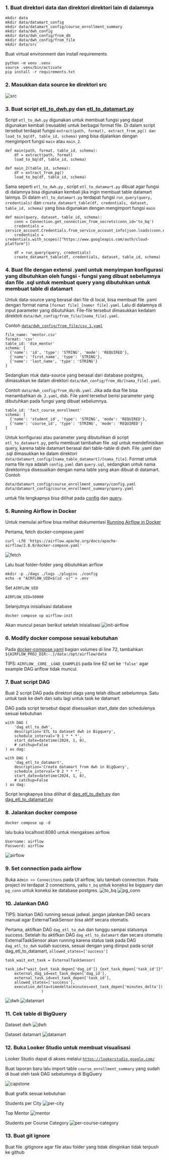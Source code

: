 ### 1. Buat direktori data dan direktori direktori lain di dalamnya
```
mkdir data
mkdir data/datamart_config
mkdir data/datamart_config/course_enrollment_summary
mkdir data/dwh_config
mkdir data/dwh_config/from_db
mkdir data/dwh_config/from_file
mkdir data/src
```

Buat virtual environment dan install requirements 
```
python -m venv .venv
source .venv/bin/activate
pip install -r requirements.txt
```

### 2. Masukkan data source ke direktori src
![src](imgs/src.png)

### 3. Buat script [etl_to_dwh.py](data/etl_to_dwh.py) dan [etl_to_datamart.py](data/etl_to_datamart.py)

Script ```etl_to_dwh.py``` digunakan untuk membuat fungsi yang dapat digunakan kembali (reusable) untuk berbagai format file. Di dalam script tersebut terdapat fungsi ```extract(path, format), extract_from_pg() dan load_to_bq(df, table_id, schema)``` yang bisa dijalankan dengan mengimport fungsi ```main``` atau ```main_2```.

```
def main(path, format, table_id, schema):
    df = extract(path, format)
    load_to_bq(df, table_id, schema)

def main_2(table_id, schema):
    df = extract_from_pg()
    load_to_bq(df, table_id, schema)
```

Sama seperti ```etl_to_dwh.py``` , script ```etl_to_datamart.py``` dibuat agar fungsi di dalamnya bisa digunakan kembali jika ingin membuat table datamart lainnya. Di dalam ```etl_to_datamart.py``` terdapat fungsi ```run_query(query, credentials)``` dan ```create_datamart_table(df, credentials, dataset, table_id, schema)``` yang bisa digunakan dengan mengimport fungsi ```main```
```
def main(query, dataset, table_id, schema):
    conn = Connection.get_connection_from_secrets(conn_id='to_bq')
    credentials = service_account.Credentials.from_service_account_info(json.loads(conn.extra_dejson['keyfile_dict']))
    credentials = credentials.with_scopes(["https://www.googleapis.com/auth/cloud-platform"])
    
    df = run_query(query, credentials)
    create_datamart_table(df, credentials, dataset, table_id, schema)
```

### 4. Buat file dengan extensi .yaml untuk menyimpan konfigurasi yang dibutuhkan oleh fungsi - fungsi yang dibuat sebelumnya dan file .sql untuk membuat query yang dibutuhkan untuk membuat table di datamart

Untuk data-source yang berasal dari file di local, bisa membuat file .yaml dengan format nama ```[format file]_[nomor file].yaml```. Lalu di dalamnya di input parameter yang dibutuhkan. File-file tersebut dimasukkan kedalam direktoti ```data/dwh_config/from_file/[nama_file].yaml```.

Contoh [```data/dwh_config/from_file/csv_1.yaml```](data/dwh_config/from_file/csv_1.yaml)

```
file_name: 'mentor.csv'
format: 'csv'
table_id: 'dim_mentor'
schema: [
  {'name': 'id', 'type': 'STRING', 'mode': 'REQUIRED'},
  {'name': 'first_name', 'type': 'STRING'},
  {'name': 'last_name', 'type': 'STRING'}
]
```

Sedangkan ntuk data-source yang berasal dari database postgres, dimasukkan ke dalam direktori ```data/dwh_config/from_db/[nama_file].yaml```.

Contoh ```data/dwh_config/from_db/db.yaml```. Jika ada dua file bisa menambahkan ```db_2.yaml```, dsb. File yaml tersebut berisi parameter yang dibutuhkan pada fungsi yang dibuat sebelumnya.

```
table_id: 'fact_course_enrollment'
schema: [
  {'name': 'student_id', 'type': 'STRING', 'mode': 'REQUIRED'},
  {'name': 'course_id', 'type': 'STRING', 'mode': 'REQUIRED'}
]
```

Untuk konfigurasi atau parameter yang dibutuhkan di script ```etl_to_datamart.py```, perlu membuat tambahan file .sql untuk mendefinisikan query, karena table datamart berasal dari table-table di dwh. File .yaml dan .sql dimasukkan ke dalam direktori ```data/datamart_config/[nama_table_datamart]/[nama_file]```. Format untuk nama file nya adalah ```config.yaml``` dan ```query.sql```, sedangkan untuk nama direktorinya disesuaikan dengan nama table yang akan dibuat di datamart.
Contoh

```
data/datamart_config/course_enrollment_summary/config.yaml
data/datamart_config/course_enrollment_summary/query.yaml
```
untuk file lengkapnya bisa dilihat pada [config](data/datamart_config/course_enrollment_summary/config.yaml) dan [query](data/datamart_config/course_enrollment_summary/query.yaml).

### 5. Running Airflow in Docker

Untuk memulai airflow bisa melihat dokumentasi [Running Airflow in Docker](https://airflow.apache.org/docs/apache-airflow/stable/howto/docker-compose/index.html)

Pertama, fetch docker-compose.yaml
```
curl -LfO 'https://airflow.apache.org/docs/apache-airflow/2.8.0/docker-compose.yaml'
```
![fetch](imgs/fetch.png)

Lalu buat folder-folder yang dibutuhkan airflow
```
mkdir -p ./dags ./logs ./plugins ./config
echo -e "AIRFLOW_UID=$(id -u)" > .env
```
Set ```AIRFLOW_UID```
```
AIRFLOW_UID=50000
```
Selanjutnya inisialisasi database
```
docker compose up airflow-init
```
Akan muncul pesan berikut setelah inisialisasi
![init-airflow](imgs/init.png)

### 6. Modify docker compose sesuai kebutuhan

Pada [docker-compose.yaml](docker-compose.yaml) bagian volumes di line 72, tambahkan ```${AIRFLOW_PROJ_DIR:-.}/data:/opt/airflow/data```

TIPS: ```AIRFLOW__CORE__LOAD_EXAMPLES``` pada line 62 set ke ```'false'``` agar example DAG ariflow tidak muncul.

### 7. Buat script DAG

Buat 2 script DAG pada direktori dags yang telah dibuat sebelumnya. Satu untuk task ke dwh dan satu lagi untuk task ke datamart

DAG pada script tersebut dapat disesuaikan start_date dan schedulenya sesuai kebutuhan
```
with DAG (
    'dag_etl_to_dwh',
    description='ETL to dataset dwh in Bigquery',
    schedule_interval='0 1 * * *',
    start_date=datetime(2024, 1, 8),
    # catchup=False
) as dag:

with DAG (
    'dag_etl_to_datamart',
    description='Create datamart from dwh in BigQuery',
    schedule_interval='0 2 * * *',
    start_date=datetime(2024, 1, 8),
    # catchup=False
) as dag:
```
Script lengkapnya bisa dilihat di [dag_etl_to_dwh.py](dags/dag_etl_to_dwh.py) dan [dag_etl_to_datamart.py](dags/dag_etl_to_datamart.py)

### 8. Jalankan docker compose
```
docker compose up -d
```
lalu buka localhost:8080 untuk mengakses airflow. 
```
Username: airflow
Password: airflow
```
![airflow](imgs/airflow.png)

### 9. Set connection pada airflow

Buka ```Admin >> Connecitons``` pada UI airflow, lalu tambah connection. Pada project ini terdapat 2 connections, yaitu ```t_bq``` untuk koneksi ke bigquery dan ```pg_conn``` untuk koneksi ke database postgres.
![to_bq](imgs/conn.png)
![pg_conn](imgs/pg_conn.png)

### 10. Jalankan DAG 
TIPS: biarkan DAG running sesuai jadwal. jangan jalankan DAG secara manual agar ExternalTaskSensor bisa aktif secara otomatis.

Pertama, aktifkan DAG ```dag_etl_to_dwh``` dan tunggu sampai statusnya success. Setelah itu aktifkan DAG ```dag_etl_to_datamart``` dan secara otomatis ExternalTaskSensor akan running karena status task pada DAG ```dag_etl_to_dwh``` sudah success, sesuai dengan yang diinput pada script dag_etl_to_datamart, ```allowed_states=['success']```
```
task_wait_ext_task = ExternalTaskSensor(
    task_id=f"wait_{ext_task_depen['dag_id']}_{ext_task_depen['task_id']}",
    external_dag_id=ext_task_depen['dag_id'],
    external_task_id=ext_task_depen['task_id'],
    allowed_states=['success'],
    execution_delta=timedelta(minutes=ext_task_depen['minutes_delta'])
                )
```

![dwh](imgs/dag-dwh.png)
![datamart](imgs/dag-datamart.png)

### 11. Cek table di BigQuery

Dataset dwh
![dwh](imgs/dwh.png)

Dataset datamart
![datamart](imgs/datamart.png)

### 12. Buka Looker Studio untuk membuat visualisasi

Looker Studio dapat di akses melalui [```https://lookerstudio.google.com/```](https://lookerstudio.google.com/)

Buat laporan baru lalu import table ```course_enrollment_summary``` yang sudah di buat oleh task DAG sebelumnya di BigQuery

![capstone](imgs/capstone.png)

Buat grafik sesuai kebutuhan

Students per City
![per-city](imgs/per-city.png)

Top Mentor
![mentor](imgs/mentor.png)

Students per Course Category
![per-course-category](imgs/per-course-category.png)

### 13. Buat git ignore
Buat file .gitignore agar file atau folder yang tidak diinginkan tidak terpush ke github


